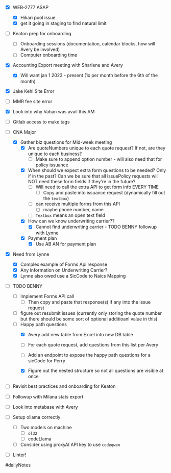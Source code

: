 - [x] WEB-2777 ASAP
	- [x] Hikari pool issue
	- [x] get it going in staging to find natural limit
- [ ] Keaton prep for onboarding
	- [ ] Onboarding sessions (documentation, calendar blocks, how will Avery be involved)
	- [ ] Computer onboarding time
- [x] Accounting Export meeting with Sharlene and Avery
	- [x] Will want jan 1 2023 - present (1x per month before the 6th of the month)
- [x] Jake Kehl Site Error
- [ ] MMR fee site error
- [x] Look into why Vahan was avail this AM

- [ ] Gitlab access to make tags
- [ ] CNA Major
	- [x] Gather biz questions for Mid-week meeting
		- [x] Are quoteNumbers unique to each quote request? If not, are they unique to each business?
			- [ ] Make sure to append option number - will also need that for policy issuance
		- [x] When should we expect extra form questions to be needed? Only if in the past? Can we be sure that all issuePolicy requests will NOT need these form fields if they're in the future?
			- [ ] Will need to call the extra API to get form info EVERY TIME
				- [ ] Copy and paste into issuance request (dynamically fill out the `textbox`)
			- [ ] can receive multiple forms from this API
				- [ ] maybe phone number, name
			- [ ] `Textbox` means an open text field
		- [x] How can we know underwriting carrier??
			- [x] Cannot find underwriting carrier - TODO BENNY followup with Lynne
		- [x] Payment plan
			- [x] Use AB AN for payment plan
- [x] Need from Lynne
	- [x] Complex example of Forms Api response
	- [x] Any information on Underwriting Carrier?
	- [x] Lynne also owed use a SicCode to Naics Mapping
- [ ] TODO BENNY
	- [ ] Implement Forms API call
		- [ ] Then copy and paste that response(s) if any into the issue request
	- [ ] figure out resubmit issues (currently only storing the quote number but there should be some sort of optional additioanl value in this)
	- [ ] Happy path questions
		- [x] Avery add new table from Excel into new DB table
		- [ ] For each quote request, add questions from this list per Avery
		- [ ] Add an endpoint to expose the happy path questions for a sicCode for Perry
		- [x] Figure out the nested structure so not all questions are visible at once



- [ ] Revisit best practices and onboarding for Keaton
- [ ] Followup with Milana stats export
- [ ] Look into metabase with Avery 
- [ ] Setup ollama correctly
	- [ ] Two models on machine
		- [ ] `ol32`
		- [ ] codeLlama
	- [ ] Consider using proxyAI API key to use `codeqwen`
- [ ] Linter!

#dailyNotes